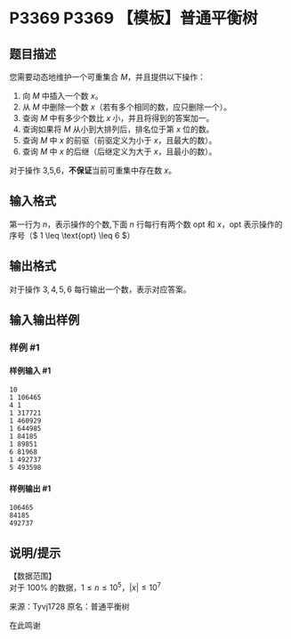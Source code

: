 # P3369 P3369 【模板】普通平衡树

## 题目描述

您需要动态地维护一个可重集合 $M$，并且提供以下操作：

1. 向 $M$ 中插入一个数 $x$。
2. 从 $M$ 中删除一个数 $x$（若有多个相同的数，应只删除一个）。
3. 查询 $M$ 中有多少个数比 $x$ 小，并且将得到的答案加一。
4. 查询如果将 $M$ 从小到大排列后，排名位于第 $x$ 位的数。
5. 查询 $M$ 中 $x$ 的前驱（前驱定义为小于 $x$，且最大的数）。
6. 查询 $M$ 中 $x$ 的后继（后继定义为大于 $x$，且最小的数）。

对于操作 3,5,6，**不保证**当前可重集中存在数 $x$。
 

## 输入格式

第一行为 $n$，表示操作的个数,下面 $n$ 行每行有两个数 $\text{opt}$ 和 $x$，$\text{opt}$ 表示操作的序号（$ 1 \leq \text{opt} \leq 6 $）


## 输出格式

对于操作 $3,4,5,6$ 每行输出一个数，表示对应答案。


## 输入输出样例

### 样例 #1

#### 样例输入 #1

```
10
1 106465
4 1
1 317721
1 460929
1 644985
1 84185
1 89851
6 81968
1 492737
5 493598
```

#### 样例输出 #1

```
106465
84185
492737
```

## 说明/提示

【数据范围】  
对于 $100\%$ 的数据，$1\le n \le 10^5$，$|x| \le 10^7$

来源：Tyvj1728 原名：普通平衡树

在此鸣谢

